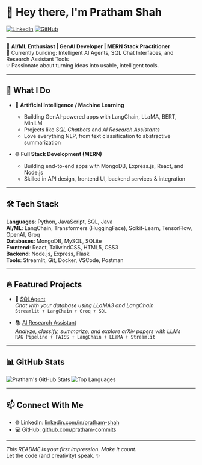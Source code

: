 
# 👋 Hey there, I'm Pratham Shah

[![LinkedIn](https://img.shields.io/badge/LinkedIn-Pratham%20Shah-blue?logo=linkedin&style=flat-square)](https://www.linkedin.com/in/pratham-shah-89880a254/?originalSubdomain=in)
[![GitHub](https://img.shields.io/badge/GitHub-pratham--commits-black?logo=github&style=flat-square)](https://github.com/pratham-commits)

---

🎯 **AI/ML Enthusiast | GenAI Developer | MERN Stack Practitioner**  
🔭 Currently building: Intelligent AI Agents, SQL Chat Interfaces, and Research Assistant Tools  
💡 Passionate about turning ideas into usable, intelligent tools.

---

## 🧠 What I Do

- 🚀 **Artificial Intelligence / Machine Learning**
  - Building GenAI-powered apps with LangChain, LLaMA, BERT, MiniLM
  - Projects like *SQL Chatbots* and *AI Research Assistants*
  - Love everything NLP, from text classification to abstractive summarization

- 🌐 **Full Stack Development (MERN)**
  - Building end-to-end apps with MongoDB, Express.js, React, and Node.js
  - Skilled in API design, frontend UI, backend services & integration

---

## 🛠️ Tech Stack

**Languages**: Python, JavaScript, SQL, Java  
**AI/ML**: LangChain, Transformers (HuggingFace), Scikit-Learn, TensorFlow, OpenAI, Groq  
**Databases**: MongoDB, MySQL, SQLite  
**Frontend**: React, TailwindCSS, HTML5, CSS3  
**Backend**: Node.js, Express, Flask  
**Tools**: Streamlit, Git, Docker, VSCode, Postman

---

## 🔥 Featured Projects

- 🧠 [SQLAgent](https://github.com/pratham-commits/SQLAgent)  
  _Chat with your database using LLaMA3 and LangChain_  
  `Streamlit + LangChain + Groq + SQL`

- 📚 [AI Research Assistant](https://github.com/pratham-commits/ai-research-assistant)  
  _Analyze, classify, summarize, and explore arXiv papers with LLMs_  
  `RAG Pipeline + FAISS + LangChain + LLaMA + Streamlit`
---

## 📊 GitHub Stats

![Pratham's GitHub Stats](https://github-readme-stats.vercel.app/api?username=pratham-commits&show_icons=true&theme=default&hide=stars)
![Top Languages](https://github-readme-stats.vercel.app/api/top-langs/?username=pratham-commits&layout=compact&theme=default)

---

## 📫 Connect With Me

- 🌐 LinkedIn: [linkedin.com/in/pratham-shah](https://www.linkedin.com/in/pratham-shah-89880a254/?originalSubdomain=in)
- 💻 GitHub: [github.com/pratham-commits](https://github.com/pratham-commits)

---

_This README is your first impression. Make it count._  
Let the code (and creativity) speak. ✨
